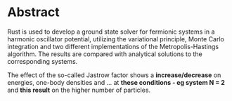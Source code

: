 # Abstract

Rust is used to develop a ground state solver for fermionic systems in a harmonic oscillator potential, utilizing the variational principle, Monte Carlo integration and two different implementations of the Metropolis-Hastings algorithm. The results are compared with analytical solutions to the corresponding systems. 

<!-- Highlight some of the results quantitatively - eg the effect of the Jastrow factor --> 
The effect of the so-called Jastrow factor shows a **increase/decrease** on energies, one-body densities and ...  at **these conditions - eg system N = 2** and **this result** on the higher number of particles. 
